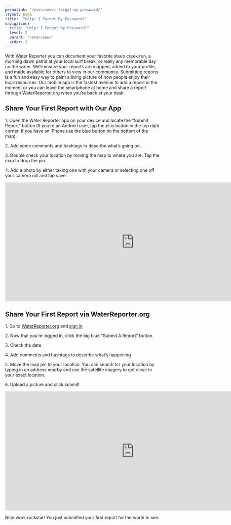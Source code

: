 ```yaml
---
permalink: "/overview/i-forgot-my-password/"
layout: page
title:  "Help! I Forgot My Password!"
navigation:
  title: "Help! I Forgot My Password!"
  level: 2
  parent: "/overview/"
  order: 3
---
```


<p>
  With Water Reporter you can document your favorite steep creek run, a morning dawn patrol at your local surf break, or really any memorable day on the water.  We’ll ensure your reports are mapped, added to your profile, and made available for others to view in our community.  Submitting reports is a fun and easy way to paint a living picture of how people enjoy their local resources.  Our mobile app is the fastest avenue to add a report in the moment or you can leave the smartphone at home and share a report through WaterReporter.org when you’re back at your desk.
</p>


<h2 class="text-center">
  Share Your First Report with Our App
</h2>

<p>
1. Open the Water Reporter app on your device and locate the “Submit Report” button (If you’re an Android user, tap the plus button in the top right corner.  If you have an iPhone use the blue button on the bottom of the map).
</p>

<p>
2. Add some comments and hashtags to describe what’s going on.
</p>

<p>
3. Double check your location by moving the map to where you are.  Tap the map to drop the pin.
</p>

<p>
4. Add a photo by either taking one with your camera or selecting one off your camera roll and tap save.
</p>

<p class="text-center">
<iframe src="https://player.vimeo.com/video/138995235?title=0&byline=0&portrait=0" width="833" height="385" frameborder="0" webkitallowfullscreen mozallowfullscreen allowfullscreen></iframe>
</p>


<h2 class="text-center">
  Share Your First Report via WaterReporter.org
</h2>

<p>
1. Go to <a href="https://waterreporter.org" target="_blank">WaterReporter.org</a> and <a href="http://dev.waterreporter.org/user/login" target="_blank">sign in</a>  
</p>

<p>
2. Now that you’re logged in, click the big blue “Submit A Report” button. 
</p>

<p>
3. Check the date

<p>
4. Add comments and hashtags to describe what’s happening
</p>

<p>
5. Move the map pin to your location.  You can search for your location by typing in an address nearby and use the satellite imagery to get close to your exact location.
</p>

<p>
6. Upload a picture and click submit!
</p>

<p class="text-center">
<iframe src="https://player.vimeo.com/video/138997204?title=0&byline=0&portrait=0" width="833" height="385" frameborder="0" webkitallowfullscreen mozallowfullscreen allowfullscreen></iframe>
</p>

<p>
Nice work rockstar!  You just submitted your first report for the world to see.
</p>
